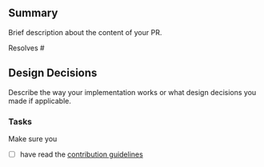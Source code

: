 ## Summary

Brief description about the content of your PR.

Resolves #<your issue id here>

##  Design Decisions

Describe the way your implementation works or what design decisions you made if applicable.

### Tasks

Make sure you

- [ ] have read the [contribution guidelines](https://github.com/OpenCAEPlus/OpenCAEPoro/blob/main/CONTRIBUTE.md)

